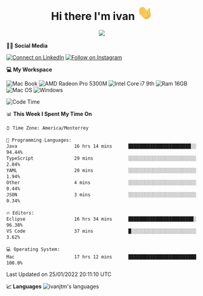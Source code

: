 <h1 align="center">Hi there I'm ivan <img src="https://raw.githubusercontent.com/ABSphreak/ABSphreak/master/gifs/Hi.gif" width="40px" /></h1>
<div align="center">
<img src="http://github-readme-streak-stats.herokuapp.com?user=ivanjtm&hide_border=true&background=00000000&border=FFFFFF00&sideNums=A8A8A8&sideLabels=A8A8A8&currStreakNum=FFC93C&dates=A8A8A8)](https://git.io/streak-stats"/>
</div>

**👦🏻 Social Media**

[![Connect on LinkedIn](https://img.shields.io/badge/LinkedIn-%230077B5.svg?&style=flat-square&logo=linkedin&logoColor=white)](https://www.linkedin.com/in/ivanjtm)
[![Follow on Instagram](https://img.shields.io/badge/Instagram-E4405F?style=flat-square&logo=instagram&logoColor=white)](https://www.instagram.com/ivanjtm)

**💻 My Workspace**

![Mac Book](https://img.shields.io/badge/Apple-MacBook_Pro_2019-999999?style=flat-square&logo=apple&logoColor=white)
![AMD Radeon Pro 5300M](https://img.shields.io/badge/AMD-Radeon_Pro_5300M-ED1C24?style=flat-square&logo=amd&logoColor=white)
![Intel Core i7 9th](https://img.shields.io/badge/Intel-Core_i7_9th-0071C5?style=flat-square&logo=intel&logoColor=white)
![Ram 16GB](https://img.shields.io/badge/RAM-16GB-230071C5?style=flat-square&logoColor=white)
![Mac OS](https://img.shields.io/badge/Mac%20OS-000000?style=flat-square&logo=apple&logoColor=white)
![Windows](https://img.shields.io/badge/Windows-0078D6?style=flat-square&logo=windows&logoColor=white)


<!--START_SECTION:waka-->
![Code Time](http://img.shields.io/badge/Code%20Time-569%20hrs%201%20min-blue)

📊 **This Week I Spent My Time On** 

```text
⌚︎ Time Zone: America/Monterrey

💬 Programming Languages: 
Java                     16 hrs 14 mins      ███████████████████████░░   94.44% 
TypeScript               29 mins             ░░░░░░░░░░░░░░░░░░░░░░░░░   2.84% 
YAML                     20 mins             ░░░░░░░░░░░░░░░░░░░░░░░░░   1.94% 
Other                    4 mins              ░░░░░░░░░░░░░░░░░░░░░░░░░   0.44% 
JSON                     3 mins              ░░░░░░░░░░░░░░░░░░░░░░░░░   0.34%

🔥 Editors: 
Eclipse                  16 hrs 34 mins      ████████████████████████░   96.38% 
VS Code                  37 mins             █░░░░░░░░░░░░░░░░░░░░░░░░   3.62%

💻 Operating System: 
Mac                      17 hrs 12 mins      █████████████████████████   100.0%

```


 Last Updated on 25/01/2022 20:11:10 UTC
<!--END_SECTION:waka-->
**📈 Languages**
 ![ivanjtm's languages](https://wakatime.com/share/@ivanjtm/a32f83c6-d0c9-49a4-a5ae-d0440b950377.svg)
